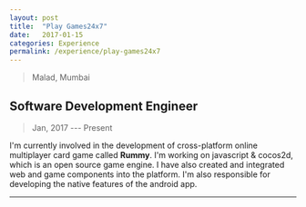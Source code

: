 ```yaml
---
layout: post
title:  "Play Games24x7"
date:   2017-01-15
categories: Experience
permalink: /experience/play-games24x7
---
```

> Malad, Mumbai

## Software Development Engineer
> Jan, 2017 --- Present

I'm currently involved in the development of cross-platform online multiplayer card game called **Rummy**. I'm working on javascript & cocos2d, which is an open source game engine. I have also created and integrated web and game components into the platform. I'm also responsible for developing the native features of the android app.

---